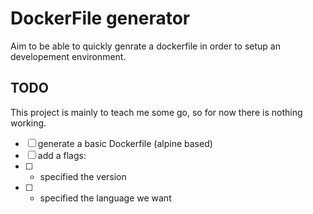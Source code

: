 # DockerFile generator

Aim to be able to quickly genrate a dockerfile in order to setup 
an developement environment.

## TODO
This project is mainly to teach me some go, so for now there is nothing working.

- [ ]  generate a basic Dockerfile (alpine based)
  - [ ]  add a flags:
  - [ ] - specified the version
  - [ ] - specified the language we want 
